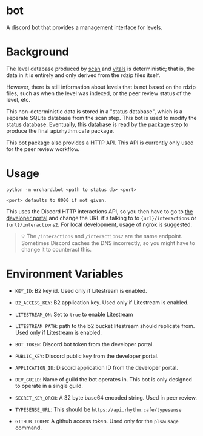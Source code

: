 # bot

A discord bot that provides a management interface for levels.

# Background

The level database produced by [scan](../scan/README.md) and [vitals](../vitals/README.md) is
deterministic; that is, the data in it is entirely and only derived from the rdzip files itself.

However, there is still information about levels that is not based on the rdzip files, such as
when the level was indexed, or the peer review status of the level, etc.

This non-deterministic data is stored in a "status database", which is a seperate SQLite database
from the scan step. This bot is used to modify the status database. Eventually, this database is
read by the [package](../scan/README.md) step to produce the final api.rhythm.cafe package.

This bot package also provides a HTTP API. This API is currently only used for the peer review
workflow.

# Usage

`python -m orchard.bot <path to status db> <port>`

`<port> defaults to 8000 if not given.`

This uses the Discord HTTP interactions API, so you then have to go to [the developer portal](https://discord.com/developers/applications)
and change the URL it's talking to to `{url}/interactions` or `{url}/interactions2`. For local development, usage of
[ngrok](https://ngrok.com/) is suggested.

 > 💡 The `/interactions` and `/interactions2` are the same endpoint. Sometimes Discord caches
 > the DNS incorrectly, so you might have to change it to counteract this.

# Environment Variables


- `KEY_ID`: B2 key id. Used only if Litestream is enabled.
- `B2_ACCESS_KEY`: B2 application key. Used only if Litestream is enabled.
- `LITESTREAM_ON`: Set to `true` to enable Litestream
- `LITESTREAM_PATH`: path to the b2 bucket litestream should replicate from. Used only if Litestream is enabled.
- `BOT_TOKEN`: Discord bot token from the developer portal.
- `PUBLIC_KEY`: Discord public key from the developer portal.
- `APPLICATION_ID`: Discord application ID from the developer portal.
- `DEV_GUILD`: Name of guild the bot operates in. This bot is only designed to operate in a single guild.

- `SECRET_KEY_ORCH`: A 32 byte base64 encoded string. Used in peer review.
- `TYPESENSE_URL`: This should be `https://api.rhythm.cafe/typesense`

- `GITHUB_TOKEN`: A github access token. Used only for the `plsausage` command.

